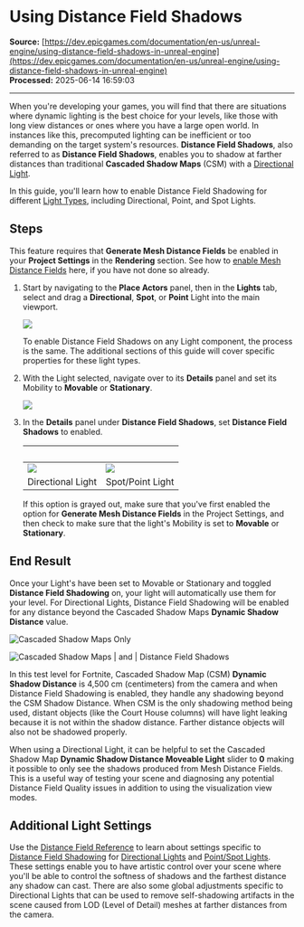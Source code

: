 # Using Distance Field Shadows

**Source:** [https://dev.epicgames.com/documentation/en-us/unreal-engine/using-distance-field-shadows-in-unreal-engine](https://dev.epicgames.com/documentation/en-us/unreal-engine/using-distance-field-shadows-in-unreal-engine)  
**Processed:** 2025-06-14 16:59:03

---

When you're developing your games, you will find that there are situations where dynamic lighting is the best choice for your levels, like those with long view distances or ones where you have a large open world. In instances like this, precomputed lighting can be inefficient or too demanding on the target system's resources. **Distance Field Shadows**, also referred to as **Distance Field Shadows**, enables you to shadow at farther distances than traditional **Cascaded Shadow Maps** (CSM) with a [Directional Light](/documentation/en-us/unreal-engine/directional-lights-in-unreal-engine).

In this guide, you'll learn how to enable Distance Field Shadowing for different [Light Types](/documentation/en-us/unreal-engine/light-types-and-their-mobility-in-unreal-engine), including Directional, Point, and Spot Lights.

## Steps

This feature requires that **Generate Mesh Distance Fields** be enabled in your **Project Settings** in the **Rendering** section. See how to [enable Mesh Distance Fields](/documentation/en-us/unreal-engine/mesh-distance-fields-in-unreal-engine) here, if you have not done so already.

1.  Start by navigating to the **Place Actors** panel, then in the **Lights** tab, select and drag a **Directional**, **Spot**, or **Point** Light into the main viewport.
    
    ![](https://d1iv7db44yhgxn.cloudfront.net/documentation/images/01575b73-7d98-4e94-b47a-0c6eb7442492/addlighttype.png)
    
    To enable Distance Field Shadows on any Light component, the process is the same. The additional sections of this guide will cover specific properties for these light types.
    
2.  With the Light selected, navigate over to its **Details** panel and set its Mobility to **Movable** or **Stationary**.
    
    ![](https://d1iv7db44yhgxn.cloudfront.net/documentation/images/936f7329-ac9b-4368-ba2c-44a2beaef6ed/transformmobility.png)
3.  In the **Details** panel under **Distance Field Shadows**, set **Distance Field Shadows** to enabled.
    
    |   |   |
    | --- | --- |
    | ![](https://d1iv7db44yhgxn.cloudfront.net/documentation/images/3112caf8-f938-4f2d-a63e-3fa2afbb8c45/directionallightdfsettings.png) | ![](https://d1iv7db44yhgxn.cloudfront.net/documentation/images/5ae16b71-44c2-42d9-ba49-5de8b40e000d/pointspotlightsettingsdf.png) |
    | Directional Light | Spot/Point Light |
    
    If this option is grayed out, make sure that you've first enabled the option for **Generate Mesh Distance Fields** in the Project Settings, and then check to make sure that the light's Mobility is set to **Movable** or **Stationary**.
    

## End Result

Once your Light's have been set to Movable or Stationary and toggled **Distance Field Shadowing** on, your light will automatically use them for your level. For Directional Lights, Distance Field Shadowing will be enabled for any distance beyond the Cascaded Shadow Maps **Dynamic Shadow Distance** value.

![Cascaded Shadow Maps Only](https://d1iv7db44yhgxn.cloudfront.net/documentation/images/74cd355e-3077-4e8c-afa4-d4e993c168a4/csmonly.png)

![Cascaded Shadow Maps | and | Distance Field Shadows](https://d1iv7db44yhgxn.cloudfront.net/documentation/images/852fd6e7-579c-4e33-9591-07e60e6bf7c1/csmanddf.png)

In this test level for Fortnite, Cascaded Shadow Map (CSM) **Dynamic Shadow Distance** is 4,500 cm (centimeters) from the camera and when Distance Field Shadowing is enabled, they handle any shadowing beyond the CSM Shadow Distance. When CSM is the only shadowing method being used, distant objects (like the Court House columns) will have light leaking because it is not within the shadow distance. Farther distance objects will also not be shadowed properly.

When using a Directional Light, it can be helpful to set the Cascaded Shadow Map **Dynamic Shadow Distance Moveable Light** slider to **0** making it possible to only see the shadows produced from Mesh Distance Fields. This is a useful way of testing your scene and diagnosing any potential Distance Field Quality issues in addition to using the visualization view modes.

## Additional Light Settings

Use the [Distance Field Reference](/documentation/en-us/unreal-engine/mesh-distance-fields-properties-in-unreal-engine) to learn about settings specific to [Distance Field Shadowing](/documentation/en-us/unreal-engine/distance-field-soft-shadows-in-unreal-engine) for [Directional Lights](/documentation/en-us/unreal-engine/mesh-distance-fields-properties-in-unreal-engine#directionallight) and [Point/Spot Lights](/documentation/en-us/unreal-engine/mesh-distance-fields-properties-in-unreal-engine#point/spotlight). These settings enable you to have artistic control over your scene where you'll be able to control the softness of shadows and the farthest distance any shadow can cast. There are also some global adjustments specific to Directional Lights that can be used to remove self-shadowing artifacts in the scene caused from LOD (Level of Detail) meshes at farther distances from the camera.